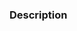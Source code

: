 ### Description

<!-- What is this PR solving? Write a clear description or reference the issues it solves (e.g. `fixes #123`). What other alternatives have you explored? Are there any parts you think require more attention from reviewers? -->

<!----------------------------------------------------------------------
Before creating the pull request, please make sure you do the following:

- Read the Contributing Guidelines at https://github.com/vuejs/create-vue/blob/main/CONTRIBUTING.md
- Check that there isn't already a PR that solves the problem. If you find a duplicate, please help us reviewing it.
- Include relevant tests.

Thank you for contributing to create-vue!
----------------------------------------------------------------------->
